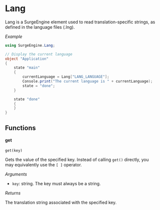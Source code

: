 Lang
====

Lang is a SurgeEngine element used to read translation-specific strings, as defined in the language files (.lng).

*Example*
```cs
using SurgeEngine.Lang;

// Display the current language
object "Application"
{
    state "main"
    {
        currentLanguage = Lang["LANG_LANGUAGE"];
        Console.print("The current language is " + currentLanguage);
        state = "done";
    }

    state "done"
    {
    }
}
```

Functions
---------

#### get

`get(key)`

Gets the value of the specified key. Instead of calling `get()` directly, you may equivalently use the `[ ]` operator.

*Arguments*

* `key`: string. The key must always be a string.

*Returns*

The translation string associated with the specified key.
